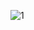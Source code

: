 ![1](https://user-images.githubusercontent.com/76890298/162628367-42d620f8-e09c-4775-8276-798e182ed0fb.png)
